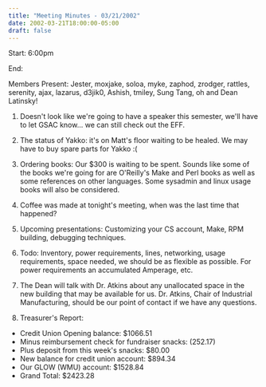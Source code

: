 ```yaml
---
title: "Meeting Minutes - 03/21/2002"
date: 2002-03-21T18:00:00-05:00
draft: false
---
```


Start: 6:00pm </p><p>
End:  </p><p>
Members Present: Jester, moxjake, soloa, myke, zaphod, zrodger, rattles, serenity, ajax, lazarus, d3jik0, Ashish, tmiley, Sung Tang, oh and Dean Latinsky!  </p><p>
1. Doesn't look like we're going to have a speaker this semester, we'll have to let GSAC know... we can still check out the EFF. </p><p>
2. The status of Yakko: it's on Matt's floor waiting to be healed.  We may have to buy spare parts for Yakko :( </p><p>
3. Ordering books:  Our $300 is waiting to be spent.  Sounds like some of the books we're going for are O'Reilly's Make and Perl books as well as some references on other languages. Some sysadmin and linux usage books will also be considered. </p><p>
4. Coffee was made at tonight's meeting, when was the last time that happened? </p><p>
5. Upcoming presentations: Customizing your CS account, Make, RPM building, debugging techniques. </p><p>
6. Todo: Inventory, power requirements, lines, networking, usage requirements, space needed, we should be as flexible as possible.  For power requirements an accumulated Amperage, etc. </p><p>
7. The Dean will talk with Dr. Atkins about any unallocated space in the new building that may be available for us.  Dr. Atkins, Chair of Industrial Manufacturing, should be our point of contact if we have any questions. </p><p>
8. Treasurer's Report: </p><p>
<ul> <li>Credit Union Opening balance: $1066.51</li> <li>Minus reimbursement check for fundraiser snacks: (252.17)</li> <li>Plus deposit from this week's snacks: $80.00</li> <li>New balance for credit union account: $894.34</li> <li>Our GLOW (WMU) account: $1528.84</li> <li>Grand Total: $2423.28</li> </ul> </p>

